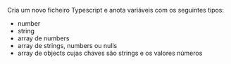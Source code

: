 Cria um novo ficheiro Typescript e anota variáveis com os seguintes tipos:

- number
- string
- array de numbers
- array de strings, numbers ou nulls
- array de objects cujas chaves são strings e os valores números
